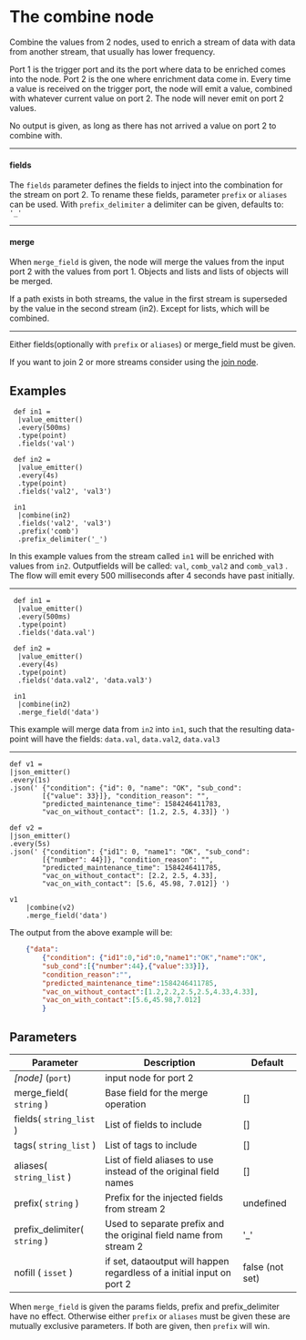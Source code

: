 The combine node
=====================

Combine the values from 2 nodes, used to enrich a stream of data with data from another stream, that usually has lower frequency.

Port 1 is the trigger port and its the port where data to be enriched comes into the node. 
Port 2 is the one where enrichment data come in.
Every time a value is received on the trigger port, the node will emit a value, combined with whatever current value on port 2.
The node will never emit on port 2 values.

No output is given, as long as there has not arrived a value on port 2 to combine with.

---
#### fields
The `fields` parameter defines the fields to inject into the combination for the stream on port 2.
To rename these fields, parameter `prefix` or `aliases` can be used.
With `prefix_delimiter` a delimiter can be given, defaults to: `'_'`

---
#### merge
When `merge_field` is given, the node will merge the values from the input port 2 with the values from port 1.
Objects and lists and lists of objects will be merged.

If a path exists in both streams, the value in the first stream is superseded by the value in
the second stream (in2). Except for lists, which will be combined.

---
Either fields(optionally with `prefix` or `aliases`) or merge_field must be given. 



If you want to join 2 or more streams consider using the [join node](join.md).


Examples
-------
```dfs  
 def in1 =
  |value_emitter()
  .every(500ms)
  .type(point)
  .fields('val')
 
 def in2 =
  |value_emitter()
  .every(4s)
  .type(point)
  .fields('val2', 'val3') 
 
 in1
  |combine(in2)
  .fields('val2', 'val3')
  .prefix('comb')
  .prefix_delimiter('_')
```

In this example values from the stream called `in1` will be enriched with values from `in2`.
Outputfields will be called: `val`, `comb_val2` and `comb_val3` .
The flow will emit every 500 milliseconds after 4 seconds have past initially.

---
```dfs  
 def in1 =
  |value_emitter()
  .every(500ms)
  .type(point)
  .fields('data.val')
 
 def in2 =
  |value_emitter()
  .every(4s)
  .type(point)
  .fields('data.val2', 'data.val3') 
 
 in1
  |combine(in2)
  .merge_field('data') 

```

This example will merge data from `in2` into `in1`, such that the resulting data-point will have 
the fields: `data.val`, `data.val2`, `data.val3`

---
```dfs  
def v1 =
|json_emitter()
.every(1s)
.json(' {"condition": {"id": 0, "name": "OK", "sub_cond":
        [{"value": 33}]}, "condition_reason": "",
        "predicted_maintenance_time": 1584246411783,
        "vac_on_without_contact": [1.2, 2.5, 4.33]} ')

def v2 =
|json_emitter()
.every(5s)
.json(' {"condition": {"id1": 0, "name1": "OK", "sub_cond":
        [{"number": 44}]}, "condition_reason": "",
        "predicted_maintenance_time": 1584246411785,
        "vac_on_without_contact": [2.2, 2.5, 4.33],
        "vac_on_with_contact": [5.6, 45.98, 7.012]} ')

v1
    |combine(v2)
    .merge_field('data') 

```

The output from the above example will be:
```json
    {"data":
        {"condition": {"id1":0,"id":0,"name1":"OK","name":"OK",
        "sub_cond":[{"number":44},{"value":33}]},
        "condition_reason":"",
        "predicted_maintenance_time":1584246411785,
        "vac_on_without_contact":[1.2,2.2,2.5,2.5,4.33,4.33],
        "vac_on_with_contact":[5.6,45.98,7.012]
        }
```

Parameters
----------

Parameter     | Description | Default 
--------------|-------------|---------
_[node]_ (`port`)| input node for port 2 |
merge_field( `string` )| Base field for the merge operation | []
fields( `string_list` )| List of fields to include| []
tags( `string_list` )| List of tags to include | []
aliases( `string_list` )| List of field aliases to use instead of the original field names| []
prefix( `string` )|Prefix for the injected fields from stream 2| undefined
prefix_delimiter( `string` )|Used to separate prefix and the original field name from stream 2|'_'
nofill ( `isset` ) | if set, dataoutput will happen regardless of a initial input on port 2 | false (not set)

When `merge_field` is given the params fields, prefix and prefix_delimiter have no effect.
Otherwise either `prefix` or `aliases` must be given these are mutually exclusive parameters. 
If both are given, then `prefix` will win.
  